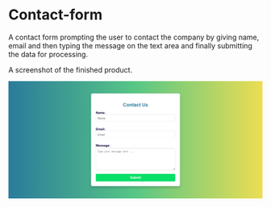 # Contact-form
A contact form prompting the user to contact the company by giving name, email and then typing the message on the text area and finally submitting the data for processing.

A screenshot of the finished product.

![Contact_form](image.png)
